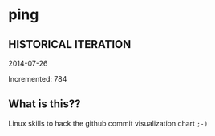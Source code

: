 # ping

## HISTORICAL ITERATION
2014-07-26

Incremented: 784

## What is this?? 
Linux skills to hack the github commit visualization chart `;-)`
